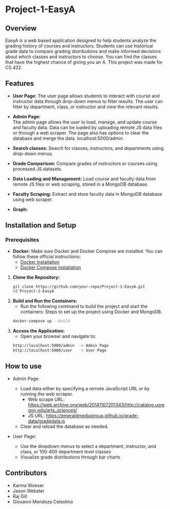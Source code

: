 # Project-1-EasyA

## Overview
EasyA is a web based application designed to help students analyze the grading history of courses and instructors. 
Students can use historical grade data to compare grading distributions and make informed decisions about which classes and instructors to choose.
You can find the classes that have the highest chance of giving you an A. This project was made for CS 422.

## Features

- **User Page:**
The user page allows students to interact with course and instructor data through drop-down menus to filter results. The user can filter by department, class, or instructor and view the relevant results. 
  
- **Admin Page:**  
The admin page allows the user to load, manage, and update course and faculty data. Data can be loaded by uploading remote JS data files or through a web scraper. The page also has options to clear the database and merge the data. localhost:5000/admin

- **Search classes:**
Search for classes, instructors, and departments using drop-down menus.

- **Grade Comparison:**
Compare grades of instructors or courses using processed JS datasets.

- **Data Loading and Management:**
Load course and faculty data from remote JS files or web scraping, stored in a MongoDB database.

- **Faculty Scraping:**
Extract and store faculty data in MongoDB database using web scraper.

- **Graph:**



## Installation and Setup

### Prerequisites
- **Docker:** Make sure Docker and Docker Compose are installed. You can follow these official instructions:
  - [Docker Installation](https://docs.docker.com/get-docker/)
  - [Docker Compose Installation](https://docs.docker.com/compose/install/)


1. **Clone the Repository:**  
   ```bash
   git clone https://github.com/your-repo/Project-1-EasyA.git
   cd Project-1-EasyA

2. **Build and Run the Containers:**
   - Run the following command to build the project and start the containers:
   Steps to set up the project using Docker and MongoDB.
   ```bash
   docker-compose up --build

3. **Access the Application:**
   - Open your browser and navigate to:
   ```bash
   http://localhost:5000/admin  -> Admin Page  
   http://localhost:5000/user   -> User Page  


## How to use
- Admin Page:
  - Load data either by specifying a remote JavaScript URL or by running the web scraper.
    - Web scrape URL: https://web.archive.org/web/20141107201343/http://catalog.uoregon.edu/arts_sciences/
    - JS URL: https://emeraldmediagroup.github.io/grade-data/gradedata.js
  - Clear and reload the database as needed.
 
- User Page:
  - Use the dropdown menus to select a department, instructor, and class, or 100-400 department level classes
  - Visualize grade distributions through bar charts 

## Contributors
- Karma Woeser
- Jason Webster
- Raj Gill
- Giovanni Mendoza Celestino

